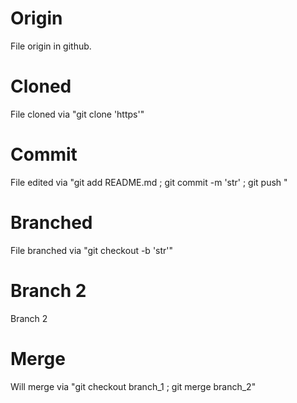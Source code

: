 # Origin
File origin in github.

# Cloned
File cloned via "git clone 'https'"

# Commit
File edited via "git add README.md ; git commit -m 'str' ; git push "

# Branched
File branched via "git checkout -b 'str'"

# Branch 2
Branch 2

# Merge
Will merge via "git checkout branch_1 ; git merge branch_2" 